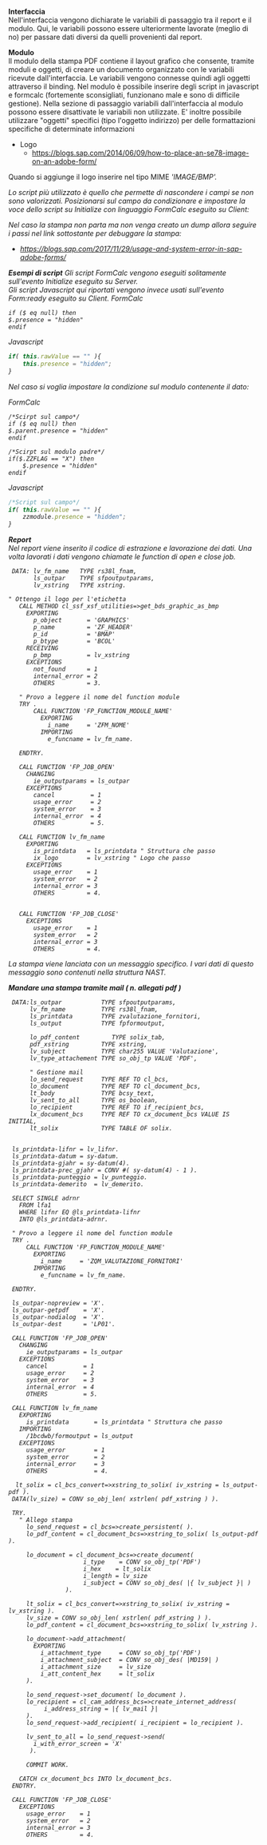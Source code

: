 **Interfaccia**</br>
Nell'interfaccia vengono dichiarate le variabili di passaggio tra il report e il modulo. Qui, le variabili possono essere ulteriormente lavorate (meglio di no) per passare dati diversi da quelli provenienti dal report.

**Modulo** </br>
Il modulo della stampa PDF contiene il layout grafico che consente, tramite moduli e oggetti, di creare un documento organizzato con le variabili ricevute dall'interfaccia. Le variabili vengono connesse quindi agli oggetti attraverso il binding. 
Nel modulo è possibile inserire degli script in javascript e formcalc (fortemente sconsigliati, funzionano male e sono di difficile gestione). Nella sezione di passaggio variabili dall'interfaccia al modulo possono essere disattivate le variabili non utilizzate. E' inoltre possibile utilizzare "oggetti" specifici (tipo l'oggetto indirizzo) per delle formattazioni specifiche di determinate informazioni
- Logo
  - https://blogs.sap.com/2014/06/09/how-to-place-an-se78-image-on-an-adobe-form/
  
Quando si aggiunge il logo inserire nel tipo MIME <i>'IMAGE/BMP'<i/>.
  
Lo script più utilizzato è quello che permette di nascondere i campi se non sono valorizzati. Posizionarsi sul campo da condizionare e impostare la voce dello script su <i>Initialize</i> con linguaggio <i>FormCalc</i> eseguito su <i>Client:</i>

Nel caso la stampa non parta ma non venga creato un dump allora seguire i passi nel link sottostante per debuggare la stampa:
 - https://blogs.sap.com/2017/11/29/usage-and-system-error-in-sap-adobe-forms/

**Esempi di script**
Gli script FormCalc vengono eseguiti solitamente sull'evento *Initialize* eseguito su *Server*.</br>
Gli script Javascript qui riportati vengono invece usati sull'evento *Form:ready* eseguito su *Client*.
FormCalc
```FormCalc
if ($ eq null) then
$.presence = "hidden"
endif
```

Javascript
```Javascript
if( this.rawValue == "" ){
	this.presence = "hidden";
}
```

Nel caso si voglia impostare la condizione sul modulo contenente il dato:

FormCalc
```FormCalc
/*Scirpt sul campo*/
if ($ eq null) then
$.parent.presence = "hidden"
endif

/*Scirpt sul modulo padre*/
if($.ZZFLAG == "X") then
	$.presence = "hidden"
endif
```

Javascript
```Javascript
/*Script sul campo*/
if( this.rawValue == "" ){
	zzmodule.presence = "hidden";
}
```
    
**Report**</br>
Nel report viene inserito il codice di estrazione e lavorazione dei dati. Una volta lavorati i dati vengono chiamate le function di open e close job.

 ```abap
  DATA: lv_fm_name   TYPE rs38l_fnam,
        ls_outpar    TYPE sfpoutputparams,
        lv_xstring   TYPE xstring.
        
 " Ottengo il logo per l'etichetta
    CALL METHOD cl_ssf_xsf_utilities=>get_bds_graphic_as_bmp
      EXPORTING
        p_object       = 'GRAPHICS'
        p_name         = 'ZF_HEADER'
        p_id           = 'BMAP'
        p_btype        = 'BCOL'
      RECEIVING
        p_bmp          = lv_xstring
      EXCEPTIONS
        not_found      = 1
        internal_error = 2
        OTHERS         = 3.
        
    " Provo a leggere il nome del function module
    TRY .
        CALL FUNCTION 'FP_FUNCTION_MODULE_NAME'
          EXPORTING
            i_name     = 'ZFM_NOME'
          IMPORTING
            e_funcname = lv_fm_name.

    ENDTRY.

    CALL FUNCTION 'FP_JOB_OPEN'
      CHANGING
        ie_outputparams = ls_outpar
      EXCEPTIONS
        cancel          = 1
        usage_error     = 2
        system_error    = 3
        internal_error  = 4
        OTHERS          = 5.

    CALL FUNCTION lv_fm_name
      EXPORTING
        is_printdata   = ls_printdata " Struttura che passo
        ix_logo        = lv_xstring " Logo che passo
      EXCEPTIONS
        usage_error    = 1
        system_error   = 2
        internal_error = 3
        OTHERS         = 4.


    CALL FUNCTION 'FP_JOB_CLOSE'
      EXCEPTIONS
        usage_error    = 1
        system_error   = 2
        internal_error = 3
        OTHERS         = 4.
 ```
 
La stampa viene lanciata con un messaggio specifico. I vari dati di questo messaggio sono contenuti nella struttura <i>NAST</i>.


**Mandare una stampa tramite mail ( n. allegati pdf )**

 ```abap
  DATA:ls_outpar           TYPE sfpoutputparams,
       lv_fm_name          TYPE rs38l_fnam,
       ls_printdata        TYPE zvalutazione_fornitori,
       ls_output           TYPE fpformoutput,

       lo_pdf_content         TYPE solix_tab,
       pdf_xstring         TYPE xstring,
       lv_subject          TYPE char255 VALUE 'Valutazione',
       lv_type_attachement TYPE so_obj_tp VALUE 'PDF',

       " Gestione mail
       lo_send_request     TYPE REF TO cl_bcs,
       lo_document         TYPE REF TO cl_document_bcs,
       lt_body             TYPE bcsy_text,
       lv_sent_to_all      TYPE os_boolean,
       lo_recipient        TYPE REF TO if_recipient_bcs,
       lx_document_bcs     TYPE REF TO cx_document_bcs VALUE IS INITIAL,
       lt_solix            TYPE TABLE OF solix.


  ls_printdata-lifnr = lv_lifnr.
  ls_printdata-datum = sy-datum.
  ls_printdata-gjahr = sy-datum(4).
  ls_printdata-prec_gjahr = CONV #( sy-datum(4) - 1 ).
  ls_printdata-punteggio = lv_punteggio.
  ls_printdata-demerito  = lv_demerito.

  SELECT SINGLE adrnr
    FROM lfa1
    WHERE lifnr EQ @ls_printdata-lifnr
    INTO @ls_printdata-adrnr.

  " Provo a leggere il nome del function module
  TRY .
      CALL FUNCTION 'FP_FUNCTION_MODULE_NAME'
        EXPORTING
          i_name     = 'ZQM_VALUTAZIONE_FORNITORI'
        IMPORTING
          e_funcname = lv_fm_name.

  ENDTRY.

  ls_outpar-nopreview = 'X'.
  ls_outpar-getpdf    = 'X'.
  ls_outpar-nodialog  = 'X'.
  ls_outpar-dest      = 'LP01'.

  CALL FUNCTION 'FP_JOB_OPEN'
    CHANGING
      ie_outputparams = ls_outpar
    EXCEPTIONS
      cancel          = 1
      usage_error     = 2
      system_error    = 3
      internal_error  = 4
      OTHERS          = 5.

  CALL FUNCTION lv_fm_name
    EXPORTING
      is_printdata       = ls_printdata " Struttura che passo
    IMPORTING
      /1bcdwb/formoutput = ls_output
    EXCEPTIONS
      usage_error        = 1
      system_error       = 2
      internal_error     = 3
      OTHERS             = 4.

   lt_solix = cl_bcs_convert=>xstring_to_solix( iv_xstring = ls_output-pdf ).
  DATA(lv_size) = CONV so_obj_len( xstrlen( pdf_xstring ) ).

  TRY.
    " Allego stampa
      lo_send_request = cl_bcs=>create_persistent( ).
      lo_pdf_content = cl_document_bcs=>xstring_to_solix( ls_output-pdf ).

      lo_document = cl_document_bcs=>create_document(
                      i_type    = CONV so_obj_tp('PDF')
                      i_hex    = lt_solix
                      i_length = lv_size
                      i_subject = CONV so_obj_des( |{ lv_subject }| )
                 ).

      lt_solix = cl_bcs_convert=>xstring_to_solix( iv_xstring = lv_xstring ).
      lv_size = CONV so_obj_len( xstrlen( pdf_xstring ) ).
      lo_pdf_content = cl_document_bcs=>xstring_to_solix( lv_xstring ).

      lo_document->add_attachment(
        EXPORTING
          i_attachment_type     = CONV so_obj_tp('PDF')
          i_attachment_subject  = CONV so_obj_des( |MD159| )
          i_attachment_size     = lv_size
          i_att_content_hex     = lt_solix
      ).

      lo_send_request->set_document( lo_document ).
      lo_recipient = cl_cam_address_bcs=>create_internet_address(
           i_address_string = |{ lv_mail }|
      ).
      lo_send_request->add_recipient( i_recipient = lo_recipient ).

      lv_sent_to_all = lo_send_request->send(
        i_with_error_screen = 'X'
       ).

      COMMIT WORK.

    CATCH cx_document_bcs INTO lx_document_bcs.
  ENDTRY.

  CALL FUNCTION 'FP_JOB_CLOSE'
    EXCEPTIONS
      usage_error    = 1
      system_error   = 2
      internal_error = 3
      OTHERS         = 4.
 ```
